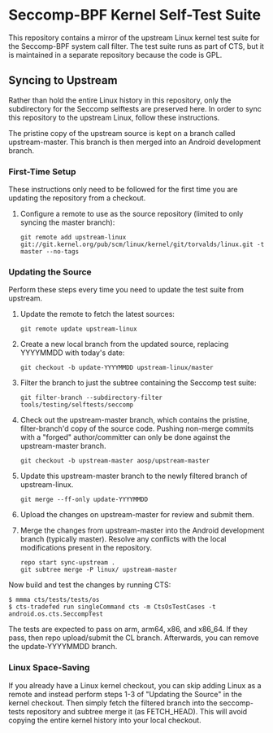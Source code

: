 # Seccomp-BPF Kernel Self-Test Suite

This repository contains a mirror of the upstream Linux kernel test suite for the Seccomp-BPF
system call filter. The test suite runs as part of CTS, but it is maintained in a separate
repository because the code is GPL.

## Syncing to Upstream

Rather than hold the entire Linux history in this repository, only the subdirectory for the Seccomp
selftests are preserved here. In order to sync this repository to the upstream Linux, follow these
instructions.

The pristine copy of the upstream source is kept on a branch called upstream-master. This branch is
then merged into an Android development branch.

### First-Time Setup

These instructions only need to be followed for the first time you are updating the repository from
a checkout.

1. Configure a remote to use as the source repository (limited to only syncing the master branch):
    ```
    git remote add upstream-linux git://git.kernel.org/pub/scm/linux/kernel/git/torvalds/linux.git -t master --no-tags
    ```

### Updating the Source

Perform these steps every time you need to update the test suite from upstream.

1. Update the remote to fetch the latest sources:
    ```
    git remote update upstream-linux
    ```

2. Create a new local branch from the updated source, replacing YYYYMMDD with today's date:
    ```
    git checkout -b update-YYYYMMDD upstream-linux/master
    ```

3. Filter the branch to just the subtree containing the Seccomp test suite:
    ```
    git filter-branch --subdirectory-filter tools/testing/selftests/seccomp
    ```

4. Check out the upstream-master branch, which contains the pristine, filter-branch'd copy of the
source code. Pushing non-merge commits with a "forged" author/committer can only be done against
the upstream-master branch.
    ```
    git checkout -b upstream-master aosp/upstream-master
    ````

5. Update this upstream-master branch to the newly filtered branch of upstream-linux.
    ```
    git merge --ff-only update-YYYYMMDD
    ```

6. Upload the changes on upstream-master for review and submit them.

7. Merge the changes from upstream-master into the Android development branch (typically master).
Resolve any conflicts with the local modifications present in the repository.
    ```
    repo start sync-upstream .
    git subtree merge -P linux/ upstream-master
    ```

Now build and test the changes by running CTS:

    $ mmma cts/tests/tests/os
    $ cts-tradefed run singleCommand cts -m CtsOsTestCases -t android.os.cts.SeccompTest

The tests are expected to pass on arm, arm64, x86, and x86\_64. If they pass, then repo
upload/submit the CL branch. Afterwards, you can remove the update-YYYYMMDD branch.

### Linux Space-Saving

If you already have a Linux kernel checkout, you can skip adding Linux as a remote and instead
perform steps 1-3 of "Updating the Source" in the kernel checkout. Then simply fetch the filtered
branch into the seccomp-tests repository and subtree merge it (as FETCH\_HEAD). This will avoid
copying the entire kernel history into your local checkout.
